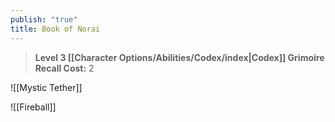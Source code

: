 ```yaml
---
publish: "true"
title: Book of Norai
---
```


> **Level 3 [[Character Options/Abilities/Codex/index|Codex]] Grimoire**
> **Recall Cost:** 2

![[Mystic Tether]]

![[Fireball]]
